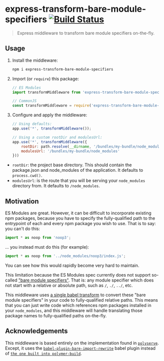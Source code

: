 # express-transform-bare-module-specifiers [![Build Status](https://travis-ci.com/nodecg/express-transform-bare-module-specifiers.svg?branch=master)](https://travis-ci.com/nodecg/express-transform-bare-module-specifiers)

> Express middleware to transform bare module specifiers on-the-fly.

## Usage

1. Install the middleware:

	```bash
	npm i express-transform-bare-module-specifiers
	```
2. Import (or `require`) this package:

	```js
	// ES Modules
	import transformMiddleware from 'express-transform-bare-module-specifiers';

	// CommonJS
	const transformMiddleware = require('express-transform-bare-module-specifiers').default;
	```
3. Configure and apply the middleware:

	```js
	// Using defaults:
	app.use('*', transformMiddleware());
	
	// Using a custom rootDir and modulesUrl:
	app.use('*', transformMiddleware({
		rootDir: path.resolve(__dirname, '/bundles/my-bundle/node_modules'),
		modulesUrl: '/bundles/my-bundle/node_modules'
	}))
	```
	
- `rootDir`: the project base directory. This should contain the package.json and node_modules of the application. It defaults to `process.cwd()`.
- `modulesUrl`: is the route that you will be serving your `node_modules` directory from. It defaults to `/node_modules`.

## Motivation

ES Modules are great. However, it can be difficult to incorporate existing npm packages, because you have to specify the fully-qualified path to the entrypoint of each and every npm package you wish to use. That is to say: you can't do this:

```js
import * as noop from 'noop3';
```

... you instead must do this (for example):
```js
import * as noop from '../node_modules/noop3/index.js';
```

You can see how this would rapidly become very hard to maintain.

This limitation because the ES Modules spec currently does not support so-called ["bare module specifiers"](https://github.com/domenic/import-maps). That is: any module specifier which does not start with a relative or absolute path, such as `/`, `./`, `../`, etc.

This middleware uses [a single babel transform](https://www.npmjs.com/package/babel-plugin-bare-import-rewrite) to convert these "bare module specifiers" in your code to fully-qualified relative paths. This means that you can just write code which references npm packages installed in your `node_modules`, and this middleware will handle translating those package names to fully-qualified paths on-the-fly.

## Acknowledgements

This middleware is based entirely on the implementation found in [`polyserve`](https://github.com/Polymer/tools/tree/master/packages/polyserve). Except, it uses the [`babel-plugin-bare-import-rewrite`](https://www.npmjs.com/package/babel-plugin-bare-import-rewrite) babel plugin instead of [`the one built into polymer-build`](https://github.com/Polymer/tools/blob/14fea56b16218db369bf5fdce2bb707d78c209c8/packages/build/src/babel-plugin-bare-specifiers.ts).
